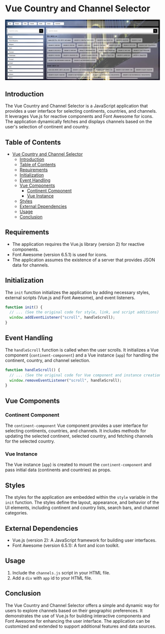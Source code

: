 # Vue Country and Channel Selector

<img alt="Vue Country and Channel Selector' cover" src="./cover.png">

## Introduction

The Vue Country and Channel Selector is a JavaScript application that provides a user interface for selecting continents, countries, and channels. It leverages Vue.js for reactive components and Font Awesome for icons. The application dynamically fetches and displays channels based on the user's selection of continent and country.

## Table of Contents

- [Vue Country and Channel Selector](#vue-country-and-channel-selector)
  - [Introduction](#introduction)
  - [Table of Contents](#table-of-contents)
  - [Requirements](#requirements)
  - [Initialization](#initialization)
  - [Event Handling](#event-handling)
  - [Vue Components](#vue-components)
    - [Continent Component](#continent-component)
    - [Vue Instance](#vue-instance)
  - [Styles](#styles)
  - [External Dependencies](#external-dependencies)
  - [Usage](#usage)
  - [Conclusion](#conclusion)

## Requirements

- The application requires the Vue.js library (version 2) for reactive components.
- Font Awesome (version 6.5.1) is used for icons.
- The application assumes the existence of a server that provides JSON data for channels.

## Initialization

The `init` function initializes the application by adding necessary styles, external scripts (Vue.js and Font Awesome), and event listeners.

```javascript
function init() {
  // ... (See the original code for style, link, and script additions)
  window.addEventListener("scroll", handleScroll);
}
```

## Event Handling

The `handleScroll` function is called when the user scrolls. It initializes a Vue component (`continent-component`) and a Vue instance (`app`) for handling the continent, country, and channel selection.

```javascript
function handleScroll() {
  // ... (See the original code for Vue component and instance creation)
  window.removeEventListener("scroll", handleScroll);
}
```

## Vue Components

### Continent Component

The `continent-component` Vue component provides a user interface for selecting continents, countries, and channels. It includes methods for updating the selected continent, selected country, and fetching channels for the selected country.

### Vue Instance

The Vue instance (`app`) is created to mount the `continent-component` and pass initial data (continents and countries) as props.

## Styles

The styles for the application are embedded within the `style` variable in the `init` function. The styles define the layout, appearance, and behavior of the UI elements, including continent and country lists, search bars, and channel categories.

## External Dependencies

- Vue.js (version 2): A JavaScript framework for building user interfaces.
- Font Awesome (version 6.5.1): A font and icon toolkit.

## Usage

1. Include the `channels.js` script in your HTML file.
2. Add a `div` with `app` id to your HTML file.

## Conclusion

The Vue Country and Channel Selector offers a simple and dynamic way for users to explore channels based on their geographic preferences. It demonstrates the use of Vue.js for building interactive components and Font Awesome for enhancing the user interface. The application can be customized and extended to support additional features and data sources.